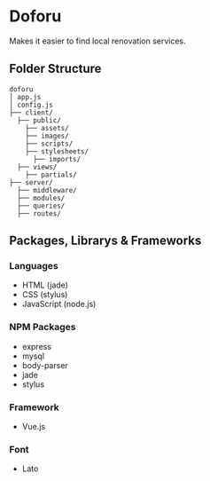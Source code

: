 # Doforu

Makes it easier to find local renovation services.

## Folder Structure

```
doforu
│ app.js
│ config.js
├── client/
  ├── public/
    ├── assets/
    ├── images/
    ├── scripts/
    ├── stylesheets/
      ├── imports/
  ├── views/
    ├── partials/
├── server/
  ├── middleware/
  ├── modules/
  ├── queries/
  ├── routes/
```

## Packages, Librarys & Frameworks

### Languages

- HTML (jade)
- CSS (stylus)
- JavaScript (node.js)

### NPM Packages

- express
- mysql
- body-parser
- jade
- stylus

### Framework

- Vue.js

### Font

- Lato
